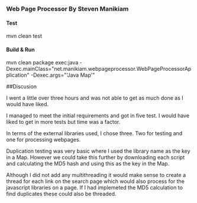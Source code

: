### Web Page Processor By Steven Manikiam

#### Test
mvn clean test

#### Build & Run
mvn clean package exec:java 
-Dexec.mainClass="net.manikiam.webpageprocessor.WebPageProcessorApplication" 
-Dexec.args="'Java Map'"


##Discusion

I went a little over three hours and was not able to get as much done as I would have liked.

I managed to meet the initial requirements and got in five test.  I would have liked to get in more tests but time was a
factor.

In terms of the external libraries used, I chose three. Two for testing and one for processing webpages.

Duplication testing was very basic where I used the library name as the key in a Map.  However we could take this 
further by downloading each script and calculating the MD5 hash and using this as the key in the Map.

Although I did not add any multithreading it would make sense to create a thread for each link on the search page 
which would also process for the javascript libraries on a page.  If I had implemeted the MD5 calculation to find 
duplicates these could also be threaded.

